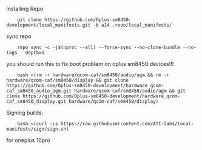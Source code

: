 Installing Repo

        git clone https://github.com/Oplus-sm8450-development/local_manifests.git -b a14 .repo/local_manifests/
        
sync repo

        repo sync -c -j$(nproc --all) --force-sync --no-clone-bundle --no-tags --depth=1

you should run this to fix boot problem on oplus sm8450 devices!!!

        bash <(rm -r hardware/qcom-caf/sm8450/audio/agm && rm -r hardware/qcom-caf/sm8450/display && git clone https://github.com/Oplus-sm8450-development/hardware_qcom-caf_sm8450_audio_agm.git hardware/qcom-caf/sm8450/audio/agm && git clone https://github.com/Oplus-sm8450-development/hardware_qcom-caf_sm8450_display.git hardware/qcom-caf/sm8450/display)

Signing builds:

        bash <(curl -Ls https://raw.githubusercontent.com/ATI-labs/local-manifests/sign/sign.sh)

for oneplus 10pro

